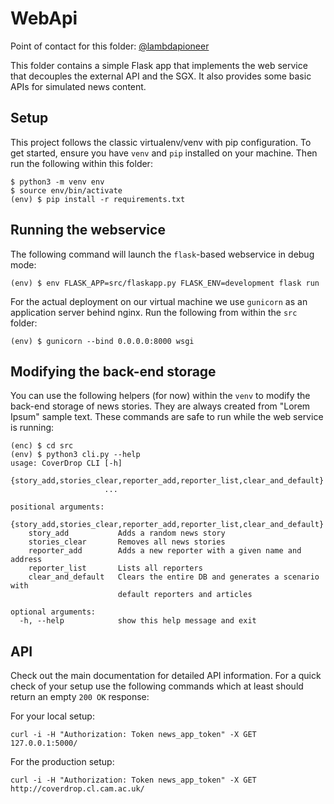 # WebApi

Point of contact for this folder: [@lambdapioneer](https://github.com/lambdapioneer)

This folder contains a simple Flask app that implements the web service that decouples the external API and the SGX. It also provides some basic APIs for simulated news content.

## Setup

This project follows the classic virtualenv/venv with pip configuration. To get started, ensure you have `venv` and `pip` installed on your machine. Then run the following within this folder:

```
$ python3 -m venv env
$ source env/bin/activate
(env) $ pip install -r requirements.txt
```


## Running the webservice

The following command will launch the `flask`-based webservice in debug mode:

```
(env) $ env FLASK_APP=src/flaskapp.py FLASK_ENV=development flask run
```

For the actual deployment on our virtual machine we use `gunicorn` as an application server behind nginx. Run the following from within the `src` folder:

```
(env) $ gunicorn --bind 0.0.0.0:8000 wsgi
```


## Modifying the back-end storage

You can use the following helpers (for now) within the `venv` to modify the back-end storage of news stories. They are always created from "Lorem Ipsum" sample text. These commands are safe to run while the web service is running:

```
(enc) $ cd src
(env) $ python3 cli.py --help
usage: CoverDrop CLI [-h]
                     {story_add,stories_clear,reporter_add,reporter_list,clear_and_default}
                     ...

positional arguments:
  {story_add,stories_clear,reporter_add,reporter_list,clear_and_default}
    story_add           Adds a random news story
    stories_clear       Removes all news stories
    reporter_add        Adds a new reporter with a given name and address
    reporter_list       Lists all reporters
    clear_and_default   Clears the entire DB and generates a scenario with
                        default reporters and articles

optional arguments:
  -h, --help            show this help message and exit
```

## API

Check out the main documentation for detailed API information. For a quick check of your setup use the following commands which at least should return an empty `200 OK` response:

For your local setup:

`curl -i -H "Authorization: Token news_app_token" -X GET 127.0.0.1:5000/`

For the production setup:

`curl -i -H "Authorization: Token news_app_token" -X GET http://coverdrop.cl.cam.ac.uk/`
